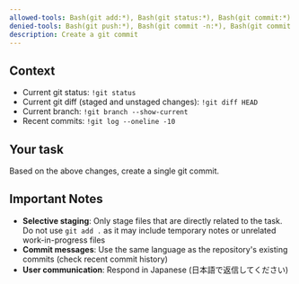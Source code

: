 ```yaml
---
allowed-tools: Bash(git add:*), Bash(git status:*), Bash(git commit:*)
denied-tools: Bash(git push:*), Bash(git commit -n:*), Bash(git commit --no-verify)
description: Create a git commit
---
```


## Context

- Current git status: `!git status`
- Current git diff (staged and unstaged changes): `!git diff HEAD`
- Current branch: `!git branch --show-current`
- Recent commits: `!git log --oneline -10`

## Your task

Based on the above changes, create a single git commit.

## Important Notes

- **Selective staging**: Only stage files that are directly related to the task. Do not use `git add .` as it may include temporary notes or unrelated work-in-progress files
- **Commit messages**: Use the same language as the repository's existing commits (check recent commit history)
- **User communication**: Respond in Japanese (日本語で返信してください)
